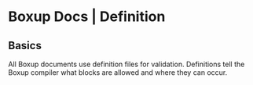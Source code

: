# Boxup Docs | Definition

## Basics

All Boxup documents use definition files for validation. Definitions tell the Boxup compiler what blocks are allowed and where they can occur.